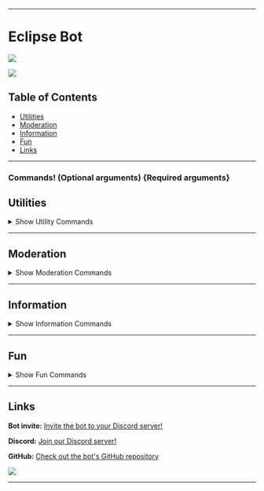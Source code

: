 
---

# Eclipse Bot

<a href="https://top.gg/bot/1227399883938463744"> <img src="https://top.gg/api/widget/1227399883938463744.svg"> </a> 

<a href="https://www.buymeacoffee.com/LucasLiorLE"><img src="https://img.buymeacoffee.com/button-api/?text=Buy me a coffee&emoji=☕&slug=LucasLiorLE&button_colour=FFDD00&font_colour=000000&font_family=Cookie&outline_colour=000000&coffee_colour=ffffff" /></a>

## Table of Contents
- [Utilities](#utilities)
- [Moderation](#moderation)
- [Information](#information)
- [Fun](#fun)
- [Links](#links)

---

### Commands! (Optional arguments) {Required arguments}

## Utilities <a name="utilities"></a>

<details>
  <summary>Show Utility Commands</summary>

### `cgloves {username}`
- **Description:** Shows the glove data for `{username}`, displaying what gloves they own.

### `convert {num} {unit} {translate}`
- **Description:** Translates `{num}` `{unit}` to `{translate}`.

### `remind {duration} (reason)`
- **Description:** Reminds you in `{duration}` with an optional `(reason)`.

### `translate {language} | {message}`
- **Description:** Translates `{message}` into `{language}`.

### `afk (reason)`
- **Description:** Sets the user as AFK with an optional `(reason)`.

### `prefix {prefix}`
- **Description:** Changes your old prefix to `{prefix}`.

</details>

---

## Moderation <a name="moderation"></a>

<details>
  <summary>Show Moderation Commands</summary>

### `clear {amount} (member)`
- **Description:** Clears `{amount}` of messages from `(member)`.

### `purge {amount}`
- **Description:** Clears `{amount}` of messages in the channel.

### `mute {member} {duration} (reason)`
- **Description:** Mutes `{member}` for `{duration}`.

### `unmute {member} (reason)`
- **Description:** Unmutes `{member}`.

### `ban {member} (duration) (reason)`
- **Description:** Bans a member for `(duration)`. Duration is infinite if left blank. `(Reason)` is set to None if blank.

### `unban {member}`
- **Description:** Unbans a banned member.

### `warn {member} {reason}`
- **Description:** Warns `{member}` for `{reason}`.

### `warns {member}`
- **Description:** Check the amount of warns `{member}` has.

### `delete_warn {member} {index}`
- **Description:** Delete the `{index}` (starts at 1) warn of `{member}`.

### `note {member} {note}`
- **Description:** Notes `{member}` for `{note}`.

### `notes {member}`
- **Description:** Check the notes `{member}` has.

### `delete_note {member} {index}`
- **Description:** Delete's `{member}'s` `{index}` (starts at 1) warn.

### `modstats (username)`
- **Description:** Checks the modstats of `(username)`.

### `remove_role {member} {role}`
- **Description:** Revokes `{role}` from `{member}`.

### `give_role {member} {role}`
- **Description:** Grants `{role}` to `{member}`.

### `slowmode (amt)`
- **Description:** Sets the slowmode of your current channel. Removes it if `(amt)` = None.

### `nick {username} {nickname}`
- **Description:** Sets `{username}'s` nickname to `{nickname}`.

### `logs {channelid}`
- **Description:** Sets the logs channel ID to `{channelid}`.

</details>

---

## Information <a name="information"></a>

<details>
  <summary>Show Information Commands</summary>

### `ping`
- **Description:** Shows the current ping of the bot to reach your client. Higher values indicate slower responses.

### `help (command)`
- **Description:** Shows the help page for `(command)`. Shows all commands if blank.

### `info`
- **Description:** Shows information about the bot.

### `serverinfo`
- **Description:** Shows information about the server.

### `userinfo (user)`
- **Description:** Shows information about `(user)`. Shows author's info if none specified.

### `avatar (user)`
- **Description:** Shows the avatar of `(user)`. Shows author's avatar if none specified.

</details>

---

## Fun <a name="fun"></a>

<details>
  <summary>Show Fun Commands</summary>

### `say {channelID} {args}`
- **Description:** Says `{args}` in `{channelID}`.

### `DM {user} {message}`
- **Description:** Sends `{message}` to `{user}`.

### `solve {equation}`
- **Description:** Solves basic equations. Note: may be glitchy.

### `ship (arg1) (arg2)`
- **Description:** Checks the compatibility between `{arg1}` and `{arg2}`.

### `fact`
- **Description:** Tells you a fun fact!

### `joke`
- **Description:** Tells you a random

 joke!

### `dog`
- **Description:** Shows a cute dog.

### `cat`
- **Description:** Shows a cute cat.

### `dice (num)`
- **Description:** Rolls a random number between 1 and `{num}` (defaults to 6 if none specified).

### `coinflip`
- **Description:** Flip a coin!

### `meme`
- **Description:** Shows you a random meme.

### `rps {choice}`
- **Description:** Play the computer in a round of RPS.

</details>

---

## Links <a name="links"></a>

**Bot invite:** [Invite the bot to your Discord server!](https://discord.com/oauth2/authorize?client_id=1227399883938463744&permissions=1531306699975&scope=bot)

**Discord:** [Join our Discord server!](https://discord.gg/z6JsMzH6XQ)
    
**GitHub:** [Check out the bot's GitHub repository](https://github.com/LucasLiorLE/EclipseBot)

<a href="https://www.buymeacoffee.com/LucasLiorLE"><img src="https://img.buymeacoffee.com/button-api/?text=Buy me a coffee&emoji=☕&slug=LucasLiorLE&button_colour=FFDD00&font_colour=000000&font_family=Cookie&outline_colour=000000&coffee_colour=ffffff" /></a>

---

